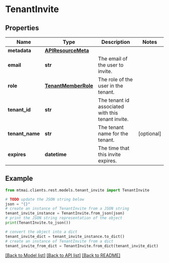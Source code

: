 # TenantInvite


## Properties

Name | Type | Description | Notes
------------ | ------------- | ------------- | -------------
**metadata** | [**APIResourceMeta**](APIResourceMeta.md) |  | 
**email** | **str** | The email of the user to invite. | 
**role** | [**TenantMemberRole**](TenantMemberRole.md) | The role of the user in the tenant. | 
**tenant_id** | **str** | The tenant id associated with this tenant invite. | 
**tenant_name** | **str** | The tenant name for the tenant. | [optional] 
**expires** | **datetime** | The time that this invite expires. | 

## Example

```python
from mtmai.clients.rest.models.tenant_invite import TenantInvite

# TODO update the JSON string below
json = "{}"
# create an instance of TenantInvite from a JSON string
tenant_invite_instance = TenantInvite.from_json(json)
# print the JSON string representation of the object
print(TenantInvite.to_json())

# convert the object into a dict
tenant_invite_dict = tenant_invite_instance.to_dict()
# create an instance of TenantInvite from a dict
tenant_invite_from_dict = TenantInvite.from_dict(tenant_invite_dict)
```
[[Back to Model list]](../README.md#documentation-for-models) [[Back to API list]](../README.md#documentation-for-api-endpoints) [[Back to README]](../README.md)


